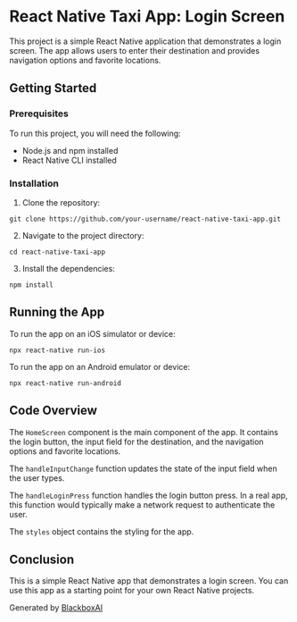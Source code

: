  # React Native Taxi App: Login Screen

This project is a simple React Native application that demonstrates a login screen. The app allows users to enter their destination and provides navigation options and favorite locations.

## Getting Started

### Prerequisites

To run this project, you will need the following:

- Node.js and npm installed
- React Native CLI installed

### Installation

1. Clone the repository:

```
git clone https://github.com/your-username/react-native-taxi-app.git
```

2. Navigate to the project directory:

```
cd react-native-taxi-app
```

3. Install the dependencies:

```
npm install
```

## Running the App

To run the app on an iOS simulator or device:

```
npx react-native run-ios
```

To run the app on an Android emulator or device:

```
npx react-native run-android
```

## Code Overview

The `HomeScreen` component is the main component of the app. It contains the login button, the input field for the destination, and the navigation options and favorite locations.

The `handleInputChange` function updates the state of the input field when the user types.

The `handleLoginPress` function handles the login button press. In a real app, this function would typically make a network request to authenticate the user.

The `styles` object contains the styling for the app.

## Conclusion

This is a simple React Native app that demonstrates a login screen. You can use this app as a starting point for your own React Native projects.

Generated by [BlackboxAI](https://www.blackbox.ai)